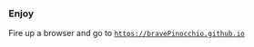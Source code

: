 ### Enjoy

Fire up a browser and go to [`https://bravePinocchio.github.io`](https://bravePinocchio.github.io)



